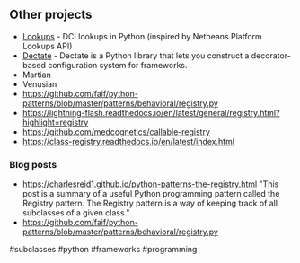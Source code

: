 
## Other projects

- [Lookups](https://pypi.org/project/lookups/) - DCI lookups in Python (inspired by Netbeans Platform Lookups API)
- [Dectate](https://dectate.readthedocs.io/en/latest/index.html) - Dectate is a Python library that lets you construct a decorator-based configuration system for frameworks.
- Martian
- Venusian
- https://github.com/faif/python-patterns/blob/master/patterns/behavioral/registry.py
- https://lightning-flash.readthedocs.io/en/latest/general/registry.html?highlight=registry
- https://github.com/medcognetics/callable-registry
- https://class-registry.readthedocs.io/en/latest/index.html

### Blog posts

- https://charlesreid1.github.io/python-patterns-the-registry.html "This post is a summary of a useful Python programming pattern called the Registry pattern. The Registry pattern is a way of keeping track of all subclasses of a given class."
- https://github.com/faif/python-patterns/blob/master/patterns/behavioral/registry.py

<!-- Keywords -->
#subclasses #python #frameworks #programming
<!-- /Keywords -->
